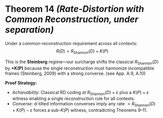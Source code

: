 # **Theorem 14** *(Rate-Distortion with Common Reconstruction, under separation)*
Under a common-reconstruction requirement across all contexts:
$$
R(D) = R_{\text{Shannon}}(D) + K(P)
$$

This is the **Steinberg** regime—our surcharge shifts the classical $R_{\text{Shannon}}(D)$ by **+K(P)** because the single reconstruction must harmonize incompatible frames (Steinberg, 2009) with a strong converse. (see App. A.9, A.10)

**Proof Strategy:**

- *Achievability:* Classical RD coding at $R_{\text{Shannon}}(D) + \varepsilon$ plus a $K(P) + \varepsilon$ witness enabling a single reconstruction rule for all contexts.
- *Converse:* d-tilted information converses imply any rate $< R_{\text{Shannon}}(D) + K(P) - \varepsilon$ forces a sub-$K(P)$ witness, contradicting Theorems 9–11.